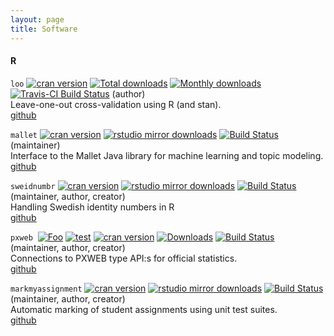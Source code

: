 ```yaml
---
layout: page
title: Software
---
```


#### R

`loo` [![cran version](http://www.r-pkg.org/badges/version/loo)](http://cran.rstudio.com/web/packages/loo)
[![Total downloads](http://cranlogs.r-pkg.org/badges/grand-total/loo)](https://cran.r-project.org/web/packages/loo) [![Monthly downloads](https://cranlogs.r-pkg.org/badges/loo?color=blue)](https://cran.r-project.org/web/packages/loo) 
[![Travis-CI Build Status](https://travis-ci.org/stan-dev/loo.svg?branch=master)](https://travis-ci.org/stan-dev/loo) (author) <br/>
Leave-one-out cross-validation using R (and stan).<br/>
[github](https://github.com/stan-dev/loo)

`mallet` [![cran version](http://www.r-pkg.org/badges/version/mallet)](http://cran.rstudio.com/web/packages/mallet)
[![rstudio mirror downloads](http://cranlogs.r-pkg.org/badges/grand-total/mallet)](https://github.com/metacran/cranlogs.app) [![Build Status](https://travis-ci.org/MansMeg/RMallet.svg?branch=master)](https://travis-ci.org/MansMeg/RMallet) (maintainer) <br/>
Interface to the Mallet Java library for machine learning and topic modeling. <br/>
[github](https://github.com/MansMeg/Rmallet)


`sweidnumbr` [![cran version](http://www.r-pkg.org/badges/version/sweidnumbr)](http://cran.rstudio.com/web/packages/sweidnumbr)  [![rstudio mirror downloads](http://cranlogs.r-pkg.org/badges/grand-total/sweidnumbr)](https://github.com/metacran/cranlogs.app) [![Build Status](https://travis-ci.org/rOpenGov/sweidnumbr.svg?branch=master)](https://travis-ci.org/rOpenGov/sweidnumbr) (maintainer, author, creator) <br/>
Handling Swedish identity numbers in R <br/>
[github](https://github.com/ropengov/sweidnumbr)


`pxweb` <a href=https://github.com/rOpenGov/pxweb><img src=https://d33wubrfki0l68.cloudfront.net/57b49d06f9d21448da7139f8f6a1addb9942b720/4f69a/images/users/github.svg alt></a> [![Foo](https://d33wubrfki0l68.cloudfront.net/57b49d06f9d21448da7139f8f6a1addb9942b720/4f69a/images/users/github.svg)](https://github.com/rOpenGov/pxweb) [![test](https://d33wubrfki0l68.cloudfront.net/57b49d06f9d21448da7139f8f6a1addb9942b720/4f69a/images/users/github.svg)](https://travis-ci.org/rOpenGov/pxweb) [![cran version](http://www.r-pkg.org/badges/version/pxweb)](http://cran.rstudio.com/web/packages/pxweb)
[![Downloads](http://cranlogs.r-pkg.org/badges/pxweb)](https://cran.r-project.org/package=pxweb) [![Build Status](https://travis-ci.org/rOpenGov/pxweb.svg?branch=master)](https://travis-ci.org/rOpenGov/pxweb) (maintainer, author, creator) <br/>
Connections to PXWEB type API:s for official statistics.<br/>
[github](https://github.com/ropengov/pxweb)


`markmyassignment` [![cran version](http://www.r-pkg.org/badges/version/markmyassignment)](http://cran.rstudio.com/web/packages/markmyassignment) [![rstudio mirror downloads](http://cranlogs.r-pkg.org/badges/grand-total/markmyassignment)](https://github.com/metacran/cranlogs.app) [![Build Status](https://travis-ci.org/MansMeg/markmyassignment.svg?branch=master)](https://travis-ci.org/MansMeg/markmyassignment) (maintainer, author, creator) <br/>
Automatic marking of student assignments using unit test suites.<br/>
[github](https://github.com/MansMeg/markmyassignment)
